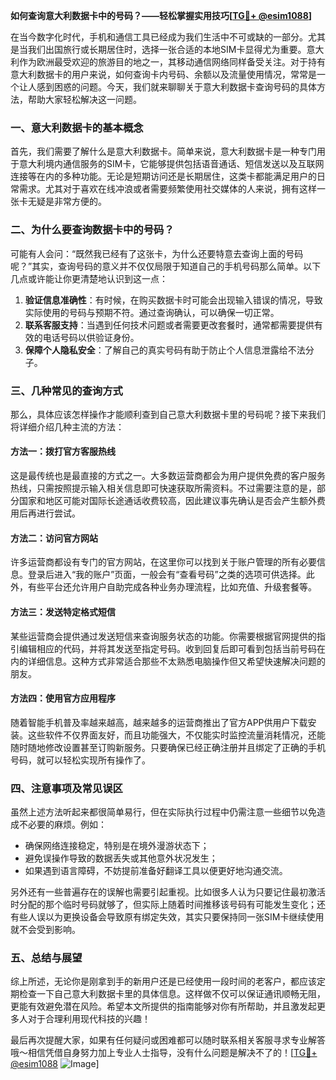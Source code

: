 **如何查询意大利数据卡中的号码？——轻松掌握实用技巧[[TG💪+ @esim1088](https://t.me/s/esim1088)]**

在当今数字化时代，手机和通信工具已经成为我们生活中不可或缺的一部分。尤其是当我们出国旅行或长期居住时，选择一张合适的本地SIM卡显得尤为重要。意大利作为欧洲最受欢迎的旅游目的地之一，其移动通信网络同样备受关注。对于持有意大利数据卡的用户来说，如何查询卡内号码、余额以及流量使用情况，常常是一个让人感到困惑的问题。今天，我们就来聊聊关于意大利数据卡查询号码的具体方法，帮助大家轻松解决这一问题。

### 一、意大利数据卡的基本概念

首先，我们需要了解什么是意大利数据卡。简单来说，意大利数据卡是一种专门用于意大利境内通信服务的SIM卡，它能够提供包括语音通话、短信发送以及互联网连接等在内的多种功能。无论是短期访问还是长期居住，这类卡都能满足用户的日常需求。尤其对于喜欢在线冲浪或者需要频繁使用社交媒体的人来说，拥有这样一张卡无疑是非常方便的。

### 二、为什么要查询数据卡中的号码？

可能有人会问：“既然我已经有了这张卡，为什么还要特意去查询上面的号码呢？”其实，查询号码的意义并不仅仅局限于知道自己的手机号码那么简单。以下几点或许能让你更清楚地认识到这一点：

1. **验证信息准确性**：有时候，在购买数据卡时可能会出现输入错误的情况，导致实际使用的号码与预期不符。通过查询确认，可以确保一切正常。
2. **联系客服支持**：当遇到任何技术问题或者需要更改套餐时，通常都需要提供有效的电话号码以供验证身份。
3. **保障个人隐私安全**：了解自己的真实号码有助于防止个人信息泄露给不法分子。

### 三、几种常见的查询方式

那么，具体应该怎样操作才能顺利查到自己意大利数据卡里的号码呢？接下来我们将详细介绍几种主流的方法：

#### 方法一：拨打官方客服热线
这是最传统也是最直接的方式之一。大多数运营商都会为用户提供免费的客户服务热线，只需按照提示输入相关信息即可快速获取所需资料。不过需要注意的是，部分国家和地区可能对国际长途通话收费较高，因此建议事先确认是否会产生额外费用后再进行尝试。

#### 方法二：访问官方网站
许多运营商都设有专门的官方网站，在这里你可以找到关于账户管理的所有必要信息。登录后进入“我的账户”页面，一般会有“查看号码”之类的选项可供选择。此外，有些平台还允许用户自助完成各种业务办理流程，比如充值、升级套餐等。

#### 方法三：发送特定格式短信
某些运营商会提供通过发送短信来查询服务状态的功能。你需要根据官网提供的指引编辑相应的代码，并将其发送至指定号码。收到回复后即可看到包括当前号码在内的详细信息。这种方式非常适合那些不太熟悉电脑操作但又希望快速解决问题的朋友。

#### 方法四：使用官方应用程序
随着智能手机普及率越来越高，越来越多的运营商推出了官方APP供用户下载安装。这些软件不仅界面友好，而且功能强大，不仅能实时监控流量消耗情况，还能随时随地修改设置甚至订购新服务。只要确保已经正确注册并且绑定了正确的手机号码，就可以轻松实现所有操作了。

### 四、注意事项及常见误区

虽然上述方法听起来都很简单易行，但在实际执行过程中仍需注意一些细节以免造成不必要的麻烦。例如：
- 确保网络连接稳定，特别是在境外漫游状态下；
- 避免误操作导致的数据丢失或其他意外状况发生；
- 如果遇到语言障碍，不妨提前准备好翻译工具以便更好地沟通交流。

另外还有一些普遍存在的误解也需要引起重视。比如很多人认为只要记住最初激活时分配的那个临时号码就够了，但实际上随着时间推移该号码有可能发生变化；还有些人误以为更换设备会导致原有绑定失效，其实只要保持同一张SIM卡继续使用就不会受到影响。

### 五、总结与展望

综上所述，无论你是刚拿到手的新用户还是已经使用一段时间的老客户，都应该定期检查一下自己意大利数据卡里的具体信息。这样做不仅可以保证通讯顺畅无阻，更能有效避免潜在风险。希望本文所提供的指南能够对你有所帮助，并且激发起更多人对于合理利用现代科技的兴趣！

最后再次提醒大家，如果有任何疑问或困难都可以随时联系相关客服寻求专业解答哦～相信凭借自身努力加上专业人士指导，没有什么问题是解决不了的！[[TG💪+ @esim1088](https://t.me/s/esim1088) ![Image](https://i.postimg.cc/4NQfJmqS/Snipaste-2025-05-13-00-14-12.png)]